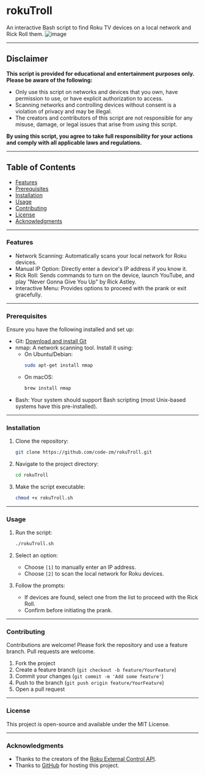 # rokuTroll

An interactive Bash script to find Roku TV devices on a local network and Rick Roll them.
![image](https://github.com/user-attachments/assets/449be8a7-d7d1-4094-a687-58f0a0acac96)
  

---

## Disclaimer
**This script is provided for educational and entertainment purposes only. Please be aware of the following:**
- Only use this script on networks and devices that you own, have permission to use, or have explicit authorization to access.
- Scanning networks and controlling devices without consent is a violation of privacy and may be illegal.
- The creators and contributors of this script are not responsible for any misuse, damage, or legal issues that arise from using this script.

**By using this script, you agree to take full responsibility for your actions and comply with all applicable laws and regulations.**

---

## Table of Contents
- [Features](#features)
- [Prerequisites](#prerequisites)
- [Installation](#installation)
- [Usage](#usage)
- [Contributing](#contributing)
- [License](#license)
- [Acknowledgments](#acknowledgments)

---

### Features
- Network Scanning: Automatically scans your local network for Roku devices.
- Manual IP Option: Directly enter a device's IP address if you know it.
- Rick Roll: Sends commands to turn on the device, launch YouTube, and play "Never Gonna Give You Up" by Rick Astley.
- Interactive Menu: Provides options to proceed with the prank or exit gracefully.

---

### Prerequisites
Ensure you have the following installed and set up:
- Git: [Download and install Git](https://git-scm.com/downloads)
- nmap: A network scanning tool. Install it using:
    - On Ubuntu/Debian:
        ```bash
        sudo apt-get install nmap
        ```
    - On macOS:
        ```bash
        brew install nmap
        ```
- Bash: Your system should support Bash scripting (most Unix-based systems have this pre-installed).

---

### Installation
1. Clone the repository:
    ```bash
    git clone https://github.com/code-zm/rokuTroll.git
    ```

2. Navigate to the project directory:
    ```bash
    cd rokuTroll
    ```

3. Make the script executable:
    ```bash
    chmod +x rokuTroll.sh
    ```

---

### Usage
1. Run the script:
    ```bash
    ./rokuTroll.sh
    ```
2. Select an option:
   - Choose `[1]` to manually enter an IP address.
   - Choose `[2]` to scan the local network for Roku devices.

3. Follow the prompts:
   - If devices are found, select one from the list to proceed with the Rick Roll.
   - Confirm before initiating the prank.

---

### Contributing
Contributions are welcome! Please fork the repository and use a feature branch. Pull requests are welcome.

1. Fork the project
2. Create a feature branch (`git checkout -b feature/YourFeature`)
3. Commit your changes (`git commit -m 'Add some feature'`)
4. Push to the branch (`git push origin feature/YourFeature`)
5. Open a pull request

---

### License
This project is open-source and available under the MIT License.

---

### Acknowledgments
- Thanks to the creators of the [Roku External Control API](https://developer.roku.com/docs/developer-program/dev-tools/external-control-api.md).
- Thanks to [GitHub](https://github.com/) for hosting this project.
